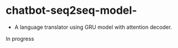 # chatbot-seq2seq-model-

- A language translator using GRU model with attention decoder.

In progress
